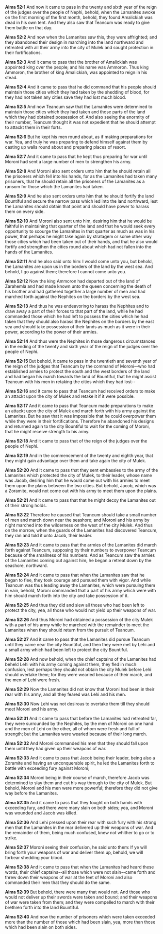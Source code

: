 **Alma 52:1** And now it came to pass in the twenty and sixth year of the reign of the judges over the people of Nephi, behold, when the Lamanites awoke on the first morning of the first month, behold, they found Amalickiah was dead in his own tent. And they also saw that Teancum was ready to give them battle on that day.

**Alma 52:2** And now when the Lamanites saw this, they were affrighted; and they abandoned their design in marching into the land northward and retreated with all their army into the city of Mulek and sought protection in their fortifications.

**Alma 52:3** And it came to pass that the brother of Amalickiah was appointed king over the people; and his name was Ammoron. Thus king Ammoron, the brother of king Amalickiah, was appointed to reign in his stead.

**Alma 52:4** And it came to pass that he did command that his people should maintain those cities which they had taken by the shedding of blood, for they had not taken any cities save they had lost much blood.

**Alma 52:5** And now Teancum saw that the Lamanites were determined to maintain those cities which they had taken and those parts of the land which they had obtained possession of. And also seeing the enormity of their number, Teancum thought it was not expedient that he should attempt to attackt them in their forts.

**Alma 52:6** But he kept his men round about, as if making preparations for war. Yea, and truly he was preparing to defend himself against them by casting up walls round about and preparing places of resort.

**Alma 52:7** And it came to pass that he kept thus preparing for war until Moroni had sent a large number of men to strengthen his army.

**Alma 52:8** And Moroni also sent orders unto him that he should retain all the prisoners which fell into his hands, for as the Lamanites had taken many prisoners, that he should retain all the prisoners of the Lamanites as a ransom for those which the Lamanites had taken.

**Alma 52:9** And he also sent orders unto him that he should fortify the land Bountiful and secure the narrow pass which led into the land northward, lest the Lamanites should obtain that point and should have power to harass them on every side.

**Alma 52:10** And Moroni also sent unto him, desiring him that he would be faithful in maintaining that quarter of the land and that he would seek every opportunity to scourge the Lamanites in that quarter as much as was in his power, that perhaps he might take again by stratagem or some other way those cities which had been taken out of their hands, and that he also would fortify and strengthen the cities round about which had not fallen into the hands of the Lamanites.

**Alma 52:11** And he also said unto him: I would come unto you, but behold, the Lamanites are upon us in the borders of the land by the west sea. And behold, I go against them; therefore I cannot come unto you.

**Alma 52:12** Now the king Ammoron had departed out of the land of Zarahemla and had made known unto the queen concerning the death of his brother and had gathered together a large number of men and had marched forth against the Nephites on the borders by the west sea.

**Alma 52:13** And thus he was endeavoring to harass the Nephites and to draw away a part of their forces to that part of the land, while he had commanded those which he had left to possess the cities which he had taken that they should also harass the Nephites on the borders by the east sea and should take possession of their lands as much as it were in their power, according to the power of their armies.

**Alma 52:14** And thus were the Nephites in those dangerous circumstances in the ending of the twenty and sixth year of the reign of the judges over the people of Nephi.

**Alma 52:15** But behold, it came to pass in the twentieth and seventh year of the reign of the judges that Teancum by the command of Moroni--who had established armies to protect the south and the west borders of the land and had began his march towards the land of Bountiful, that he might assist Teancum with his men in retaking the cities which they had lost--

**Alma 52:16** and it came to pass that Teancum had received orders to make an attackt upon the city of Mulek and retake it if it were possible.

**Alma 52:17** And it came to pass that Teancum made preparations to make an attackt upon the city of Mulek and march forth with his army against the Lamanites. But he saw that it was impossible that he could overpower them while they were in their fortifications. Therefore he abandoned his designs and returned again to the city Bountiful to wait for the coming of Moroni, that he might receive strength to his army.

**Alma 52:18** And it came to pass that of the reign of the judges over the people of Nephi.

**Alma 52:19** And in the commencement of the twenty and eighth year, that they might gain advantage over them and take again the city of Mulek.

**Alma 52:20** And it came to pass that they sent embassies to the army of the Lamanites which protected the city of Mulek, to their leader, whose name was Jacob, desiring him that he would come out with his armies to meet them upon the plains between the two cities. But behold, Jacob, which was a Zoramite, would not come out with his army to meet them upon the plains.

**Alma 52:21** And it came to pass that that he might decoy the Lamanites out of their strong holds.

**Alma 52:22** Therefore he caused that Teancum should take a small number of men and march down near the seashore; and Moroni and his army by night marched into the wilderness on the west of the city Mulek. And thus on the morrow, when the guards of the Lamanites had discovered Teancum, they ran and told it unto Jacob, their leader.

**Alma 52:23** And it came to pass that the armies of the Lamanites did march forth against Teancum, supposing by their numbers to overpower Teancum because of the smallness of his numbers. And as Teancum saw the armies of the Lamanites coming out against him, he began a retreat down by the seashore, northward.

**Alma 52:24** And it came to pass that when the Lamanites saw that he began to flee, they took courage and pursued them with vigor. And while Teancum was thus leading away the Lamanites, which were pursuing them in vain, behold, Moroni commanded that a part of his army which were with him should march forth into the city and take possession of it.

**Alma 52:25** And thus they did and slew all those who had been left to protect the city, yea, all those who would not yield up their weapons of war.

**Alma 52:26** And thus Moroni had obtained a possession of the city Mulek with a part of his army while he marched with the remainder to meet the Lamanites when they should return from the pursuit of Teancum.

**Alma 52:27** And it came to pass that the Lamanites did pursue Teancum until they came near the city Bountiful, and then they were met by Lehi and a small army which had been left to protect the city Bountiful.

**Alma 52:28** And now behold, when the chief captains of the Lamanites had beheld Lehi with his army coming against them, they fled in much confusion, lest perhaps they should not obtain the city Mulek before Lehi should overtake them; for they were wearied because of their march, and the men of Lehi were fresh.

**Alma 52:29** Now the Lamanites did not know that Moroni had been in their rear with his army, and all they feared was Lehi and his men.

**Alma 52:30** Now Lehi was not desirous to overtake them till they should meet Moroni and his army.

**Alma 52:31** And it came to pass that before the Lamanites had retreated far, they were surrounded by the Nephites, by the men of Moroni on one hand and the men of Lehi on the other, all of whom were fresh and full of strength; but the Lamanites were wearied because of their long march.

**Alma 52:32** And Moroni commanded his men that they should fall upon them until they had given up their weapons of war.

**Alma 52:33** And it came to pass that Jacob being their leader, being also a Zoramite and having an unconquerable spirit, he led the Lamanites forth to battle with exceeding fury against Moroni;

**Alma 52:34** Moroni being in their course of march, therefore Jacob was determined to slay them and cut his way through to the city of Mulek. But behold, Moroni and his men were more powerful; therefore they did not give way before the Lamanites.

**Alma 52:35** And it came to pass that they fought on both hands with exceeding fury, and there were many slain on both sides; yea, and Moroni was wounded and Jacob was killed.

**Alma 52:36** And Lehi pressed upon their rear with such fury with his strong men that the Lamanites in the rear delivered up their weapons of war. And the remainder of them, being much confused, knew not whither to go or to strike.

**Alma 52:37** Moroni seeing their confusion, he said unto them: If ye will bring forth your weapons of war and deliver them up, behold, we will forbear shedding your blood.

**Alma 52:38** And it came to pass that when the Lamanites had heard these words, their chief captains--all those which were not slain--came forth and threw down their weapons of war at the feet of Moroni and also commanded their men that they should do the same.

**Alma 52:39** But behold, there were many that would not. And those who would not deliver up their swords were taken and bound; and their weapons of war were taken from them; and they were compelled to march with their brethren forth into the land Bountiful.

**Alma 52:40** And now the number of prisoners which were taken exceeded more than the number of those which had been slain, yea, more than those which had been slain on both sides.

